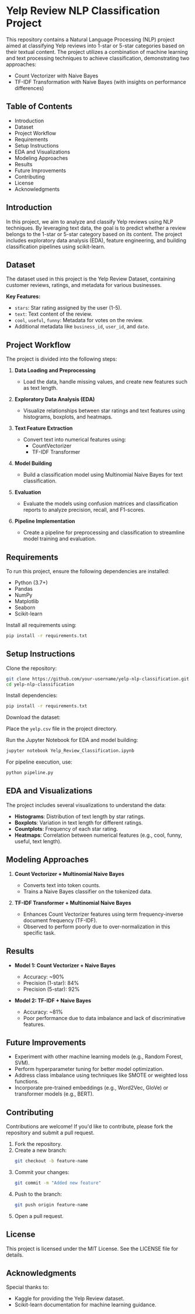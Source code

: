 
# Yelp Review NLP Classification Project

This repository contains a Natural Language Processing (NLP) project aimed at classifying Yelp reviews into 1-star or 5-star categories based on their textual content. The project utilizes a combination of machine learning and text processing techniques to achieve classification, demonstrating two approaches:

- Count Vectorizer with Naive Bayes
- TF-IDF Transformation with Naive Bayes (with insights on performance differences)

## Table of Contents
- Introduction
- Dataset
- Project Workflow
- Requirements
- Setup Instructions
- EDA and Visualizations
- Modeling Approaches
- Results
- Future Improvements
- Contributing
- License
- Acknowledgments

## Introduction
In this project, we aim to analyze and classify Yelp reviews using NLP techniques. By leveraging text data, the goal is to predict whether a review belongs to the 1-star or 5-star category based on its content. The project includes exploratory data analysis (EDA), feature engineering, and building classification pipelines using scikit-learn.

## Dataset
The dataset used in this project is the Yelp Review Dataset, containing customer reviews, ratings, and metadata for various businesses.

**Key Features:**
- `stars`: Star rating assigned by the user (1-5).
- `text`: Text content of the review.
- `cool`, `useful`, `funny`: Metadata for votes on the review.
- Additional metadata like `business_id`, `user_id`, and `date`.

## Project Workflow
The project is divided into the following steps:

1. **Data Loading and Preprocessing**
   - Load the data, handle missing values, and create new features such as text length.

2. **Exploratory Data Analysis (EDA)**
   - Visualize relationships between star ratings and text features using histograms, boxplots, and heatmaps.

3. **Text Feature Extraction**
   - Convert text into numerical features using:
     - CountVectorizer
     - TF-IDF Transformer

4. **Model Building**
   - Build a classification model using Multinomial Naive Bayes for text classification.

5. **Evaluation**
   - Evaluate the models using confusion matrices and classification reports to analyze precision, recall, and F1-scores.

6. **Pipeline Implementation**
   - Create a pipeline for preprocessing and classification to streamline model training and evaluation.

## Requirements
To run this project, ensure the following dependencies are installed:

- Python (3.7+)
- Pandas
- NumPy
- Matplotlib
- Seaborn
- Scikit-learn

Install all requirements using:

```bash
pip install -r requirements.txt
```

## Setup Instructions
Clone the repository:

```bash
git clone https://github.com/your-username/yelp-nlp-classification.git
cd yelp-nlp-classification
```

Install dependencies:

```bash
pip install -r requirements.txt
```

Download the dataset:

Place the `yelp.csv` file in the project directory.

Run the Jupyter Notebook for EDA and model building:

```bash
jupyter notebook Yelp_Review_Classification.ipynb
```

For pipeline execution, use:

```bash
python pipeline.py
```

## EDA and Visualizations
The project includes several visualizations to understand the data:

- **Histograms**: Distribution of text length by star ratings.
- **Boxplots**: Variation in text length for different ratings.
- **Countplots**: Frequency of each star rating.
- **Heatmaps**: Correlation between numerical features (e.g., cool, funny, useful, text length).

## Modeling Approaches
1. **Count Vectorizer + Multinomial Naive Bayes**
   - Converts text into token counts.
   - Trains a Naive Bayes classifier on the tokenized data.

2. **TF-IDF Transformer + Multinomial Naive Bayes**
   - Enhances Count Vectorizer features using term frequency-inverse document frequency (TF-IDF).
   - Observed to perform poorly due to over-normalization in this specific task.

## Results
- **Model 1: Count Vectorizer + Naive Bayes**
  - Accuracy: ~90%
  - Precision (1-star): 84%
  - Precision (5-star): 92%

- **Model 2: TF-IDF + Naive Bayes**
  - Accuracy: ~81%
  - Poor performance due to data imbalance and lack of discriminative features.

## Future Improvements
- Experiment with other machine learning models (e.g., Random Forest, SVM).
- Perform hyperparameter tuning for better model optimization.
- Address class imbalance using techniques like SMOTE or weighted loss functions.
- Incorporate pre-trained embeddings (e.g., Word2Vec, GloVe) or transformer models (e.g., BERT).

## Contributing
Contributions are welcome! If you'd like to contribute, please fork the repository and submit a pull request.

1. Fork the repository.
2. Create a new branch:
   ```bash
   git checkout -b feature-name
   ```
3. Commit your changes:
   ```bash
   git commit -m "Added new feature"
   ```
4. Push to the branch:
   ```bash
   git push origin feature-name
   ```
5. Open a pull request.

## License
This project is licensed under the MIT License. See the LICENSE file for details.

## Acknowledgments
Special thanks to:
- Kaggle for providing the Yelp Review dataset.
- Scikit-learn documentation for machine learning guidance.


